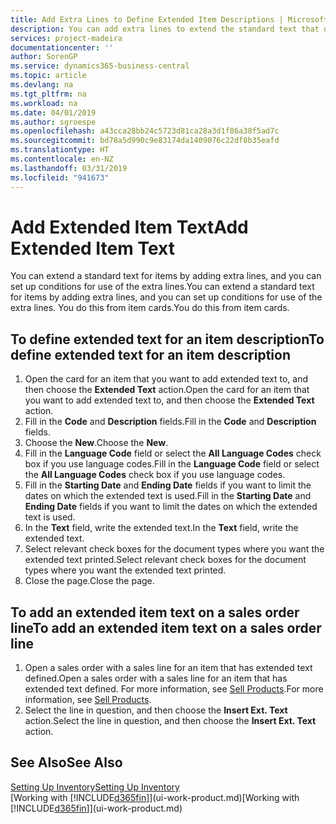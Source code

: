 ```yaml
---
title: Add Extra Lines to Define Extended Item Descriptions | Microsoft Docs
description: You can add extra lines to extend the standard text that describes an item.
services: project-madeira
documentationcenter: ''
author: SorenGP
ms.service: dynamics365-business-central
ms.topic: article
ms.devlang: na
ms.tgt_pltfrm: na
ms.workload: na
ms.date: 04/01/2019
ms.author: sgroespe
ms.openlocfilehash: a43cca28bb24c5723d81ca28a3d1f86a38f5ad7c
ms.sourcegitcommit: bd78a5d990c9e83174da1409076c22df8b35eafd
ms.translationtype: HT
ms.contentlocale: en-NZ
ms.lasthandoff: 03/31/2019
ms.locfileid: "941673"
---
```

# <a name="add-extended-item-text"></a><span data-ttu-id="36fe8-103">Add Extended Item Text</span><span class="sxs-lookup"><span data-stu-id="36fe8-103">Add Extended Item Text</span></span>
<span data-ttu-id="36fe8-104">You can extend a standard text for items by adding extra lines, and you can set up conditions for use of the extra lines.</span><span class="sxs-lookup"><span data-stu-id="36fe8-104">You can extend a standard text for items by adding extra lines, and you can set up conditions for use of the extra lines.</span></span> <span data-ttu-id="36fe8-105">You do this from item cards.</span><span class="sxs-lookup"><span data-stu-id="36fe8-105">You do this from item cards.</span></span>

## <a name="to-define-extended-text-for-an-item-description"></a><span data-ttu-id="36fe8-106">To define extended text for an item description</span><span class="sxs-lookup"><span data-stu-id="36fe8-106">To define extended text for an item description</span></span>
1. <span data-ttu-id="36fe8-107">Open the card for an item that you want to add extended text to, and then choose the **Extended Text** action.</span><span class="sxs-lookup"><span data-stu-id="36fe8-107">Open the card for an item that you want to add extended text to, and then choose the **Extended Text** action.</span></span>
2. <span data-ttu-id="36fe8-108">Fill in the **Code** and **Description** fields.</span><span class="sxs-lookup"><span data-stu-id="36fe8-108">Fill in the **Code** and **Description** fields.</span></span>
3. <span data-ttu-id="36fe8-109">Choose the **New**.</span><span class="sxs-lookup"><span data-stu-id="36fe8-109">Choose the **New**.</span></span>
4. <span data-ttu-id="36fe8-110">Fill in the **Language Code** field or select the **All Language Codes** check box if you use language codes.</span><span class="sxs-lookup"><span data-stu-id="36fe8-110">Fill in the **Language Code** field or select the **All Language Codes** check box if you use language codes.</span></span>
5. <span data-ttu-id="36fe8-111">Fill in the **Starting Date** and **Ending Date** fields if you want to limit the dates on which the extended text is used.</span><span class="sxs-lookup"><span data-stu-id="36fe8-111">Fill in the **Starting Date** and **Ending Date** fields if you want to limit the dates on which the extended text is used.</span></span>
6. <span data-ttu-id="36fe8-112">In the **Text** field, write the extended text.</span><span class="sxs-lookup"><span data-stu-id="36fe8-112">In the **Text** field, write the extended text.</span></span>
7. <span data-ttu-id="36fe8-113">Select relevant check boxes for the document types where you want the extended text printed.</span><span class="sxs-lookup"><span data-stu-id="36fe8-113">Select relevant check boxes for the document types where you want the extended text printed.</span></span>
8. <span data-ttu-id="36fe8-114">Close the page.</span><span class="sxs-lookup"><span data-stu-id="36fe8-114">Close the page.</span></span>

## <a name="to-add-an-extended-item-text-on-a-sales-order-line"></a><span data-ttu-id="36fe8-115">To add an extended item text on a sales order line</span><span class="sxs-lookup"><span data-stu-id="36fe8-115">To add an extended item text on a sales order line</span></span>
1. <span data-ttu-id="36fe8-116">Open a sales order with a sales line for an item that has extended text defined.</span><span class="sxs-lookup"><span data-stu-id="36fe8-116">Open a sales order with a sales line for an item that has extended text defined.</span></span> <span data-ttu-id="36fe8-117">For more information, see [Sell Products](sales-how-sell-products.md).</span><span class="sxs-lookup"><span data-stu-id="36fe8-117">For more information, see [Sell Products](sales-how-sell-products.md).</span></span>
2. <span data-ttu-id="36fe8-118">Select the line in question, and then choose the **Insert Ext. Text** action.</span><span class="sxs-lookup"><span data-stu-id="36fe8-118">Select the line in question, and then choose the **Insert Ext. Text** action.</span></span>

## <a name="see-also"></a><span data-ttu-id="36fe8-119">See Also</span><span class="sxs-lookup"><span data-stu-id="36fe8-119">See Also</span></span>
[<span data-ttu-id="36fe8-120">Setting Up Inventory</span><span class="sxs-lookup"><span data-stu-id="36fe8-120">Setting Up Inventory</span></span>](inventory-setup-inventory.md)  
<span data-ttu-id="36fe8-121">[Working with [!INCLUDE[d365fin](includes/d365fin_md.md)]](ui-work-product.md)</span><span class="sxs-lookup"><span data-stu-id="36fe8-121">[Working with [!INCLUDE[d365fin](includes/d365fin_md.md)]](ui-work-product.md)</span></span>
